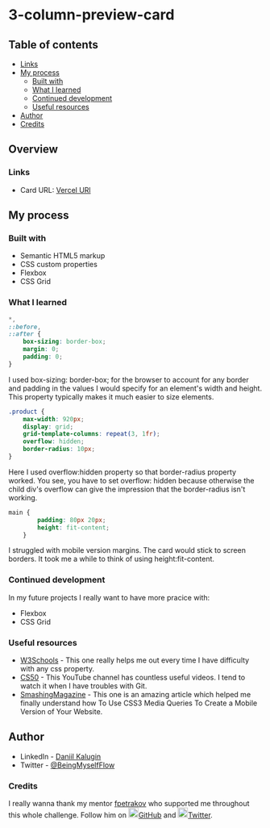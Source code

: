 # 3-column-preview-card

## Table of contents

-   [Links](#links)
-   [My process](#my-process)
    -   [Built with](#built-with)
    -   [What I learned](#what-i-learned)
    -   [Continued development](#continued-development)
    -   [Useful resources](#useful-resources)
-   [Author](#author)
-   [Credits](#credits)

## Overview

### Links

-   Card URL: [Vercel URl](https://3-column-preview-card-lonelyfirefly.vercel.app/)

## My process

### Built with

-   Semantic HTML5 markup
-   CSS custom properties
-   Flexbox
-   CSS Grid

### What I learned

```css
*,
::before,
::after {
	box-sizing: border-box;
	margin: 0;
	padding: 0;
}
```
I used box-sizing: border-box; for the browser to account for any border and padding in the values I would specify for an element's width and height. This property typically makes it much easier to size elements. 
```css
.product {
	max-width: 920px;
	display: grid;
	grid-template-columns: repeat(3, 1fr);
	overflow: hidden;
	border-radius: 10px;
}
```
Here I used overflow:hidden property so that border-radius property worked. You see, you have to set overflow: hidden because otherwise the child div's overflow can give the impression that the border-radius isn't working.

```css
main {
		padding: 80px 20px;
		height: fit-content;
	}
```
I struggled with mobile version margins. The card would stick to screen borders. It took me a while to think of using height:fit-content.

### Continued development

In my future projects I really want to have more pracice with:
-   Flexbox
-   CSS Grid

### Useful resources

-   [W3Schools](https://www.w3schools.com/) - This one really helps me out every time I have difficulty with any css property.
-   [CS50](https://www.youtube.com/watch?v=NcoBAfJ6l2Q&ab_channel=CS50) - This YouTube channel has countless useful videos. I tend to watch it when I have troubles with Git.
-   [SmashingMagazine](https://www.smashingmagazine.com/2010/07/how-to-use-css3-media-queries-to-create-a-mobile-version-of-your-website/) - This one is an amazing article which helped me finally understand how To Use CSS3 Media Queries To Create a Mobile Version of Your Website.
## Author

-   LinkedIn - [Daniil Kalugin](https://www.linkedin.com/in/daniil-kalugin)
-   Twitter - [@BeingMyselfFlow](https://www.twitter.com/BeingMyselfFlow)

### Credits

I really wanna thank my mentor <a href="https://github.com/fpetrakov">fpetrakov</a> who supported me throughout this whole challenge. Follow him on <img src="https://media.giphy.com/media/du3J3cXyzhj75IOgvA/giphy.gif" width="20"/><a href="https://github.com/fpetrakov">GitHub</a> and <img src="https://media.giphy.com/media/SMKiEh9WDO6ze/giphy.gif" width="20"/><a href="https://twitter.com/fedya_petrakov">Twitter</a>.

